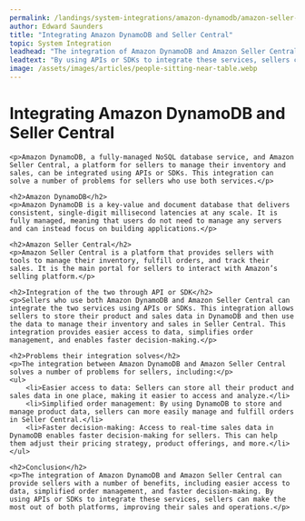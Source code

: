 ```yaml
---
permalink: /landings/system-integrations/amazon-dynamodb/amazon-seller-central
author: Edward Saunders
title: "Integrating Amazon DynamoDB and Seller Central"
topic: System Integration
leadhead: "The integration of Amazon DynamoDB and Amazon Seller Central can provide sellers with a number of benefits, including easier access to data, simplified order management, and faster decision-making"
leadtext: "By using APIs or SDKs to integrate these services, sellers can make the most out of both platforms, improving their sales and operations."
image: /assets/images/articles/people-sitting-near-table.webp
---
```

<div class="arttext">	<h1>Integrating Amazon DynamoDB and Seller Central</h1>

	<p>Amazon DynamoDB, a fully-managed NoSQL database service, and Amazon Seller Central, a platform for sellers to manage their inventory and sales, can be integrated using APIs or SDKs. This integration can solve a number of problems for sellers who use both services.</p>

	<h2>Amazon DynamoDB</h2>
	<p>Amazon DynamoDB is a key-value and document database that delivers consistent, single-digit millisecond latencies at any scale. It is fully managed, meaning that users do not need to manage any servers and can instead focus on building applications.</p>

	<h2>Amazon Seller Central</h2>
	<p>Amazon Seller Central is a platform that provides sellers with tools to manage their inventory, fulfill orders, and track their sales. It is the main portal for sellers to interact with Amazon’s selling platform.</p>

	<h2>Integration of the two through API or SDK</h2>
	<p>Sellers who use both Amazon DynamoDB and Amazon Seller Central can integrate the two services using APIs or SDKs. This integration allows sellers to store their product and sales data in DynamoDB and then use the data to manage their inventory and sales in Seller Central. This integration provides easier access to data, simplifies order management, and enables faster decision-making.</p>

	<h2>Problems their integration solves</h2>
	<p>The integration between Amazon DynamoDB and Amazon Seller Central solves a number of problems for sellers, including:</p>
	<ul>
		<li>Easier access to data: Sellers can store all their product and sales data in one place, making it easier to access and analyze.</li>
		<li>Simplified order management: By using DynamoDB to store and manage product data, sellers can more easily manage and fulfill orders in Seller Central.</li>
		<li>Faster decision-making: Access to real-time sales data in DynamoDB enables faster decision-making for sellers. This can help them adjust their pricing strategy, product offerings, and more.</li>
	</ul>

	<h2>Conclusion</h2>
	<p>The integration of Amazon DynamoDB and Amazon Seller Central can provide sellers with a number of benefits, including easier access to data, simplified order management, and faster decision-making. By using APIs or SDKs to integrate these services, sellers can make the most out of both platforms, improving their sales and operations.</p>
</div>